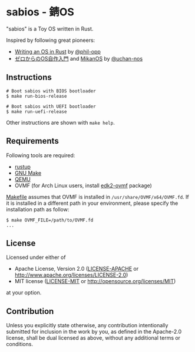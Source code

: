 # sabios - 錆OS

"sabios" is a Toy OS written in Rust.

Inspired by following great pioneers:

* [Writing an OS in Rust][blog-os] by [@phil-opp]
* [ゼロからのOS自作入門][zero-os] and [MikanOS] by [@uchan-nos]

[blog-os]: https://os.phil-opp.com/
[@phil-opp]: https://github.com/phil-opp
[zero-os]: https://zero.osdev.jp/
[MikanOS]: https://github.com/uchan-nos/mikanos
[@uchan-nos]: https://github.com/uchan-nos

## Instructions

```console
# Boot sabios with BIOS bootloader
$ make run-bios-release

# Boot sabios with UEFI bootloader
$ make run-uefi-release
```

Other instructions are shown with `make help`.

## Requirements

Following tools are required:

* [rustup]
* [GNU Make]
* [QEMU]
* OVMF (for Arch Linux users, install [edk2-ovmf] package)

[rustup]: https://rustup.rs/
[GNU Make]: https://www.gnu.org/software/make/
[QEMU]: https://www.qemu.org/
[edk2-ovmf]: https://archlinux.org/packages/extra/any/edk2-ovmf/

[Makefile] assumes that OVMF is installed in `/usr/share/OVMF/x64/OVMF.fd`.
If it is installed in a different path in your environment, please specify the installation path as follow:

```console
$ make OVMF_FILE=/path/to/OVMF.fd
...
```

[Makefile]: Makefile

## License

Licensed under either of

* Apache License, Version 2.0
  ([LICENSE-APACHE] or <http://www.apache.org/licenses/LICENSE-2.0>)
* MIT license
  ([LICENSE-MIT] or <http://opensource.org/licenses/MIT>)

[LICENSE-APACHE]: LICENSE-APACHE
[LICENSE-MIT]: LICENSE-MIT

at your option.

## Contribution

Unless you explicitly state otherwise, any contribution intentionally submitted for inclusion in the work by you, as defined in the Apache-2.0 license, shall be dual licensed as above, without any additional terms or conditions.
